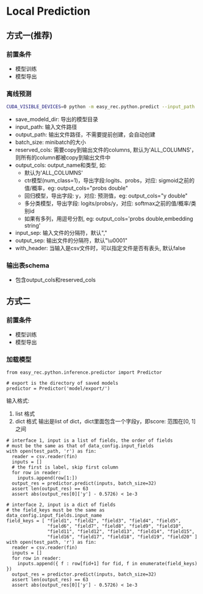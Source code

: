 # Local Prediction

## 方式一(推荐)

### 前置条件

- 模型训练
- 模型导出

### 离线预测

```bash
CUDA_VISIBLE_DEVICES=0 python -m easy_rec.python.predict --input_path 'data/test/tb_data/taobao_test_data' --output_path 'data/test/taobao_test_data_pred_result' --saved_model_dir experiments/dssm_taobao_ckpt/export/final --reserved_cols 'ALL_COLUMNS' --output_cols 'ALL_COLUMNS'
```

- save_modeld_dir: 导出的模型目录
- input_path: 输入文件路径
- output_path: 输出文件路径，不需要提前创建，会自动创建
- batch_size: minibatch的大小
- reserved_cols: 需要copy到输出文件的columns, 默认为'ALL_COLUMNS'，则所有的column都被copy到输出文件中
- output_cols: output_name和类型, 如:
  - 默认为'ALL_COLUMNS'
  - ctr模型(num_class=1)，导出字段:logits、probs，对应: sigmoid之前的值/概率，eg: output_cols="probs double"
  - 回归模型，导出字段: y，对应: 预测值，eg: output_cols="y double"
  - 多分类模型，导出字段: logits/probs/y，对应: softmax之前的值/概率/类别id
  - 如果有多列，用逗号分割, eg: output_cols='probs double,embedding string'
- input_sep: 输入文件的分隔符，默认","
- output_sep: 输出文件的分隔符，默认"\\u0001"
- with_header: 当输入是csv文件时，可以指定文件是否有表头, 默认false

### 输出表schema

- 包含output_cols和reserved_cols

## 方式二

### 前置条件

- 模型训练
- 模型导出

### 加载模型

```
from easy_rec.python.inference.predictor import Predictor

# export is the directory of saved models
predictor = Predictor('model/export/')
```

输入格式:

1. list 格式
1. dict 格式
   输出是list of dict，dict里面包含一个字段y，即score: 范围在\[0, 1\]之间

```
# interface 1, input is a list of fields, the order of fields
# must be the same as that of data_config.input_fields
with open(test_path, 'r') as fin:
  reader = csv.reader(fin)
  inputs = []
  # the first is label, skip first column
  for row in reader:
    inputs.append(row[1:])
  output_res = predictor.predict(inputs, batch_size=32)
  assert len(output_res) == 63
  assert abs(output_res[0]['y'] - 0.5726) < 1e-3

# interface 2, input is a dict of fields
# the field_keys must be the same as data_config.input_fields.input_name
field_keys = [ "field1", "field2", "field3", "field4", "field5",
               "field6", "field7", "field8", "field9", "field10",
               "field11", "field12", "field13", "field14", "field15",
               "field16", "field17", "field18", "field19", "field20" ]
with open(test_path, 'r') as fin:
  reader = csv.reader(fin)
  inputs = []
  for row in reader:
    inputs.append({ f : row[fid+1] for fid, f in enumerate(field_keys) })
  output_res = predictor.predict(inputs, batch_size=32)
  assert len(output_res) == 63
  assert abs(output_res[0]['y'] - 0.5726) < 1e-3

```
